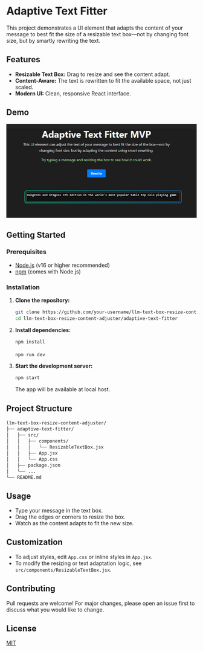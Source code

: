 # Adaptive Text Fitter

This project demonstrates a UI element that adapts the content of your message to best fit the size of a resizable text box—not by changing font size, but by smartly rewriting the text.  


## Features
- **Resizable Text Box:** Drag to resize and see the content adapt.
- **Content-Aware:** The text is rewritten to fit the available space, not just scaled.
- **Modern UI:** Clean, responsive React interface.

## Demo
![Demo Screenshot](Demo_Screenshot.png)
<!-- Add a screenshot if available -->

## Getting Started
### Prerequisites
- [Node.js](https://nodejs.org/) (v16 or higher recommended)
- [npm](https://www.npmjs.com/) (comes with Node.js)

### Installation
1. **Clone the repository:**
   ```sh
   git clone https://github.com/your-username/llm-text-box-resize-content-adjuster.git
   cd llm-text-box-resize-content-adjuster/adaptive-text-fitter
   ```

2. **Install dependencies:**
    <!-- the app is run in Vite -->

   ```sh
   npm install

   npm run dev
   ```

3. **Start the development server:**
   ```sh
   npm start
   ```
   The app will be available at local host.



## Project Structure

```
llm-text-box-resize-content-adjuster/
├── adaptive-text-fitter/
│   ├── src/
│   │   ├── components/
│   │   │   └── ResizableTextBox.jsx
│   │   ├── App.jsx
│   │   └── App.css
│   ├── package.json
│   └── ...
└── README.md
```
## Usage

- Type your message in the text box.
- Drag the edges or corners to resize the box.
- Watch as the content adapts to fit the new size.
## Customization

- To adjust styles, edit `App.css` or inline styles in `App.jsx`.
- To modify the resizing or text adaptation logic, see `src/components/ResizableTextBox.jsx`.
## Contributing

Pull requests are welcome! For major changes, please open an issue first to discuss what you would like to change.

## License

[MIT](LICENSE)
